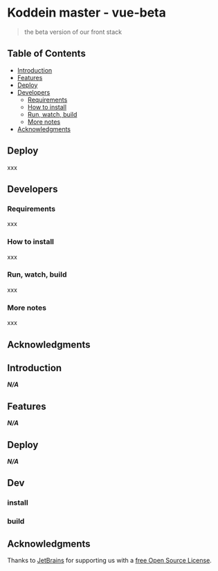 <!-- @inspiration https://github.com/gitpoint/git-point -->
<!-- @todo nice header-->

# Koddein master - vue-beta

> the beta version of our front stack

## Table of Contents

- [Introduction](#introduction)
- [Features](#features)
- [Deploy](#deploy)
- [Developers](#developers)
  - [Requirements](#Requirements)
  - [How to install](#how-to-install)
  - [Run, watch, build](#run-watch-build)
  - [More notes](#more-notes)
- [Acknowledgments](#Acknowledgments)

## Deploy

xxx

## Developers

### Requirements

xxx

### How to install

xxx

### Run, watch, build

xxx

### More notes

xxx

## Acknowledgments

<!-- END doctoc generated TOC please keep comment here to allow auto update -->

## Introduction

<!-- @exemple build status
[![Build Status](https://img.shields.io/travis/gitpoint/git-point.svg?style=flat-square)](https://travis-ci.org/gitpoint/git-point)
[![Coveralls](https://img.shields.io/coveralls/github/gitpoint/git-point.svg?style=flat-square)](https://coveralls.io/github/gitpoint/git-point)
[![All Contributors](https://img.shields.io/badge/all_contributors-73-orange.svg?style=flat-square)](./CONTRIBUTORS.md)
[![PRs Welcome](https://img.shields.io/badge/PRs-welcome-brightgreen.svg?style=flat-square)](http://makeapullrequest.com)
[![Commitizen friendly](https://img.shields.io/badge/commitizen-friendly-brightgreen.svg?style=flat-square)](http://commitizen.github.io/cz-cli/)
[![Gitter chat](https://img.shields.io/badge/chat-on_gitter-008080.svg?style=flat-square)](https://gitter.im/git-point)
-->

***N/A***

<!-- @example preview
Lorem ipsume dolor blablabla

**Available for both iOS and Android.**

<p align="center">
  <img src = "http://i.imgur.com/HowF6aM.png" width=350>
</p>
-->

## Features

***N/A***

<!--
Lorem ipsume dolor blablabla

* [x] feature 1
* [ ] next feature -->

<!-- @exemple why not some screanshots
<p align="center">
  <img src = "http://i.imgur.com/IkSnFRL.png" width=700>
</p>
-->

## Deploy

***N/A***

## Dev

### install

### build

## Acknowledgments

Thanks to [JetBrains](https://www.jetbrains.com) for supporting us with a [free Open Source License](https://www.jetbrains.com/buy/opensource).


